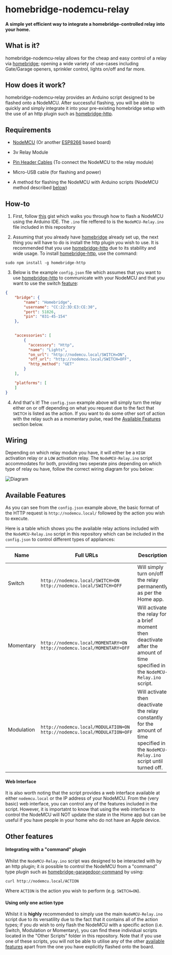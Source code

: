 # homebridge-nodemcu-relay
#### A simple yet efficient way to integrate a homebridge-controlled relay into your home.

## What is it?

homebridge-nodemcu-relay allows for the cheap and easy control of a relay via [homebridge](https://github.com/nfarina/homebridge); opening a wide variety of use-cases including Gate/Garage openers, sprinkler control, lights on/off and far more.

## How does it work?

homebridge-nodemcu-relay provides an Arduino script designed to be flashed onto a NodeMCU. After successful flashing, you will be able to quickly and simply integrate it into your pre-existing homebridge setup with the use of an http plugin such as [homebridge-http](https://github.com/rudders/homebridge-http).

## Requirements

* [NodeMCU](https://en.wikipedia.org/wiki/NodeMCU) (Or another [ESP8266](https://en.wikipedia.org/wiki/ESP8266) based board)

* 3v Relay Module

* [Pin Header Cables](https://learn.sparkfun.com/tutorials/connector-basics/pin-header-connectors) (To connect the NodeMCU to the relay module)

* Micro-USB cable (for flashing and power)

* A method for flashing the NodeMCU with Arduino scripts (NodeMCU method described [below](#how-to))

## How-to

1. First, follow [this](https://gist.github.com/Tommrodrigues/8d9d3b886936ccea9c21f495755640dd) gist which walks you through how to flash a NodeMCU using the Arduino IDE. The `.ino` file reffered to is the `NodeMCU-Relay.ino` file included in this repository

2. Assuming that you already have [homebridge](https://github.com/nfarina/homebridge#installation) already set up, the next thing you will have to do is install the http plugin you wish to use. It is recommended that you use [homebridge-http](https://github.com/rudders/homebridge-http) due to its stability and wide usage. To install [homebridge-http](https://github.com/rudders/homebridge-http), use the command:
```
sudo npm install -g homebridge-http
```

3. Below is the example `config.json` file which assumes that you want to use [homebridge-http](https://github.com/rudders/homebridge-http) to communicate with your NodeMCU and that you want to use the switch [feature](#available-features):

```json
{
    "bridge": {
        "name": "Homebridge",
        "username": "CC:22:3D:E3:CE:30",
        "port": 51826,
        "pin": "031-45-154"
    },
   

    "accessories": [
        {
          "accessory": "Http",
          "name": "Lights",
          "on_url": "http://nodemcu.local/SWITCH=ON",
          "off_url": "http://nodemcu.local/SWITCH=OFF",
          "http_method": "GET"
        }
    ],

    "platforms": [
    ]
}
```

4. And that's it! The `config.json` example above will simply turn the relay either on or off depending on what you request due to the fact that `SWITCH` is listed as the action. If you want to do some other sort of action with the relay such as a momentary pulse, read the [Available Features](#available-features) section below.

## Wiring

Depending on which relay module you have, it will either be a `HIGH` activation relay or a `LOW` activation relay. The `NodeMCU-Relay.ino` script accommodates for both, providing two seperate pins depending on which type of relay ou have, follow the correct wiring diagram for you below:

![Diagram](https://image.ibb.co/gSrmRU/Wiring_Relay_Diagram.jpg)


## Available Features

As you can see from the `config.json` example above, the basic format of the HTTP request is `http://nodemcu.local/` followed by the action you wish to execute. 

Here is a table which shows you the available relay actions included with the `NodeMCU-Relay.ino` script in this repository which can be included in the `config.json` to control different types of appliances:

| Name | Full URLs | Description | Example Uses |
| --- | --- | --- | --- |
| Switch | `http://nodemcu.local/SWITCH=ON` `http://nodemcu.local/SWITCH=OFF` | Will simply turn on/off the relay permanently as per the Home app. | Lights, faucets and fans etc. |
| Momentary | `http://nodemcu.local/MOMENTARY=ON` `http://nodemcu.local/MOMENTARY=OFF` | Will activate the relay for a brief moment then deactivate after the amount of time specified in the `NodeMCU-Relay.ino` script. | Garages, gates and buzzers etc. |
| Modulation | `http://nodemcu.local/MODULATION=ON` `http://nodemcu.local/MODULATION=OFF` | Will activate then deactivate the relay constantly for the amount of time specified in the `NodeMCU-Relay.ino` script until turned off. | Lights and sprinkler systems etc. |

#### Web Interface

It is also worth noting that the script provides a web interface available at either `nodemcu.local` or the IP address of your NodeMCU. From the (very basic) web interface, you can control any of the features included in the script. However, it is importatnt to know that using the web interface to control the NodeMCU will NOT update the state in the Home app but can be useful if you have people in your home who do not have an Apple device.


## Other features

#### Integrating with a "command" plugin

Whilst the `NodeMCU-Relay.ino` script was designed to be interacted with by an http plugin; it _is_ possible to control the NodeMCU from a "command" type plugin such as [homebridge-garagedoor-command](https://github.com/apexad/homebridge-garagedoor-command) by using:
```
curl http://nodemcu.local/ACTION
```
Where `ACTION` is the action you wish to perform (e.g. `SWITCH=ON`).

#### Using only one action type

Whilst it is **highly** recommended to simply use the main `NodeMCU-Relay.ino` script due to its versatility due to the fact that it contains all of the action types; if you _do_ wish to only flash the NodeMCU with a specific action (i.e. Switch, Modulation or Momentary), you can find these individual scripts located in the "Other Scripts" folder in this repository. Note that if you use one of these scripts, you will not be able to utilise any of the other [available features](#available-features) apart from the one you have explicitly flashed onto the board.
